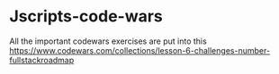# Jscripts-code-wars
All the important codewars exercises are put into this 
https://www.codewars.com/collections/lesson-6-challenges-number-fullstackroadmap
